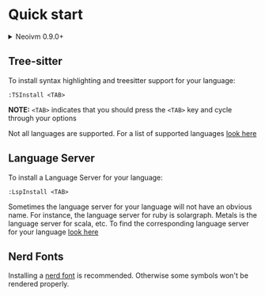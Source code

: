 # Quick start

<details>
<summary>Neoivm 0.9.0+</summary>
<h2 id="#heading-id">I'm a heading that will not show up in the TOC</h2>

## If you're new to NeoVim/Vim
I strongly encourage you to learn how to use NeoVim/Vim, as it's more than a normal text editor.

These are highly recommend and a **must do for any new Vimmer**

- Vim tutor
  ```
  :Tutor
  ```
- In-built help docs
  ```
  :h <cmd>
  :h autocommand
  :h nvim.api
  :h insert
  ```
- [Google your issue](https://google.com)
  - Example format query, `neovim how to delete 10 lines`
- [NeoVim quick reference](https://neovim.io/doc/user/quickref.html)
- Vim movement games
  - [Vim Adventures](https://vim-adventures.com/)
  - [Vim Genius](http://www.vimgenius.com/)
After the initial installation, we recommend setting up a few things based on your needs.

</details>

## Tree-sitter

To install syntax highlighting and treesitter support for your language:

```vim
:TSInstall <TAB>
```

**NOTE:** `<TAB>` indicates that you should press the `<TAB>` key and cycle through your options

Not all languages are supported. For a list of supported languages [look here](https://github.com/nvim-treesitter/nvim-treesitter#supported-languages)

## Language Server

To install a Language Server for your language:

```vim
:LspInstall <TAB>
```

Sometimes the language server for your language will not have an obvious name. For instance, the language server for ruby is solargraph. Metals is the language server for scala, etc. To find the corresponding language server for your language [look here](https://github.com/kabouzeid/nvim-lspinstall)

## Nerd Fonts
Installing a [nerd font](https://www.nerdfonts.com/) is recommended. Otherwise some symbols won't be rendered properly.
